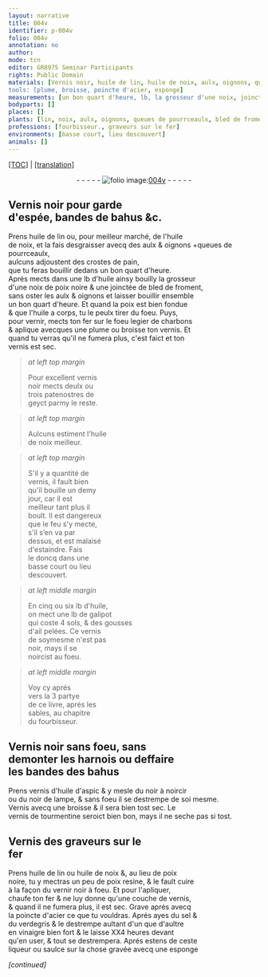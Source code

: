 ```yaml
---
layout: narrative
title: 004v
identifier: p-004v
folio: 004v
annotation: no
author:
mode: tcn
editor: GR8975 Seminar Participants
rights: Public Domain
materials: [Vernis noir, huile de lin, huile de noix, aulx, oignons, queues de pourrceaulx, crostes de pain, huile, poix noire, bled de froment, poix, fer, charbons, vernis, vernis noir, geyct, galipot, gousses d'ail pelées, vernis d'huile d'aspic, noir à noircir, noir de lampe, Vernis, vernis de tourmentine, Vernis des graveurs sur le fer, noire,, poix resine, vernir noir, acier, sel, verdegris, vinaigre bien fort]
tools: [plume, broisse, poincte d'acier, esponge]
measurements: [un bon quart d'heure, lb, la grosseur d'une noix, joinctée, patenostres, demy jour, heures]
bodyparts: []
places: []
plants: [lin, noix, aulx, oignons, queues de pourrceaulx, bled de froment, ail, aspic]
professions: [fourbisseur., graveurs sur le fer]
environments: [basse court, lieu descouvert]
animals: []
---
```


<p><a href="{{ site.baseurl }}/normalized/">[TOC]</a> | <a href="{{ site.baseurl }}/texts/p-004v_tl/" target="_blank">[translation]</a></p><div class="folio" align="center">- - - - - <a href="http://gallica.bnf.fr/ark:/12148/btv1b10500001g/f14.image" target="_blank"><img src="https://cu-mkp.github.io/2017-workshop-edition/assets/photo-icon.png" alt="folio image: " style="display:inline-block; margin-bottom:-3px;"/>004v</a> - - - - - </div>  
  

## <span class="m">Vernis noir</span> pour garde<br/> d'espée, bandes de bahus &<span class="x">c.</span>

 
Prens <span class="m">huile de <span class="pa">lin</span></span> ou, pour meilleur marché, de l'<span class="m">huile<br/> de <span class="pa">noix</span></span>, et la fais desgraisser avecq des <span class="m"><span class="pa">aulx</span></span> & <span class="del"><span class="m"><span class="pa">oigno<span class="exp">n</span>s</span></span></span> <span class="add">\+<span class="m"><span class="pa">queues de pourrceaulx</span></span>,<br/> aulcuns adjoustent des <span class="m">crostes de pain</span></span>,<br/> que tu feras bouillir dedans <span class="ms"><span class="tmp">un bon quart d'heure</span></span>.<br/> Aprés mects dans une <span class="ms">lb</span> d'<span class="m">huile</span> ainsy bouilly <span class="ms">la grosseur<br/> d'une <span class="pa">noix</span></span> de <span class="m">poix noire</span> & une <span class="ms">joinctée</span> de <span class="m"><span class="pa">bled de froment</span></span>,<br/> sans oster les <span class="m"><span class="pa">aulx</span></span> & <span class="m"><span class="pa">oignons</span></span> et laisser bouillir ensemble<br/> <span class="ms"><span class="tmp">un bon quart d'heure</span></span>. Et quand la <span class="m">poix</span> est bien fondue<br/> & que l'<span class="m">huile</span> a corps, tu le peulx tirer du foeu. Puys,<br/> pour vernir, mects ton <span class="m">fer</span> sur le foeu legier de <span class="m">charbons</span><br/> & aplique avecques une <span class="tl">plume</span> ou <span class="tl">broisse</span> ton <span class="m">vernis</span>. Et<br/> quand tu verras qu'il ne fumera plus, c'est faict et ton<br/> <span class="m">vernis</span> est sec.
 
> *at left top margin*
> 
> 
>   Pour excellent <span class="m">vernis<br/> noir</span> mects deulx ou<br/> trois <span class="ms">patenostres</span> de<br/> <span class="m">geyct</span> parmy le reste.
 
> *at left top margin*
> 
> 
>   Aulcuns estiment l'<span class="m">huile<br/> de <span class="pa">noix</span></span> meilleur.
 
> *at left top margin*
> 
> 
>   S'il y a quantité de<br/> <span class="m">vernis</span>, il fault bien<br/> qu'il bouille un <span class="ms"><span class="tmp">demy<br/> jour</span></span>, car il est<br/> meilleur tant plus il<br/> boult. Il est dangereux<br/> que le feu s'y mecte,<br/> s'il s’en va par<br/> dessus, et est malaisé<br/> d'estaindre. Fais <br/> le doncq dans une<br/> <span class="env">basse court</span> ou <span class="env">lieu<br/> descouvert</span>.
 
> *at left middle margin*
> 
> 
>   En cinq ou six <span class="ms">lb</span> d'<span class="m">huile</span>,<br/> on mect une <span class="ms">lb</span> de <span class="m">galipot</span><br/> qui coste 4 <span class="cn">s<span class="exp">ols</span></span>, & des <span class="m">gousses<br/> d'<span class="pa">ail</span> pelées</span>. Ce <span class="m">vernis</span><br/> de soymesme n'est pas<br/> noir, mays il se<br/> noircist au foeu.
 
> *at left middle margin*
> 
> 
>   Voy cy aprés<br/> vers la 3 partye<br/> de ce livre, aprés les<br/> sables, au chapitre<br/> du <span class="pro">fourbisseur.</span>
 
 
  

## <span class="m">Vernis noir</span> sans foeu, sans<br/> demonter les harnois ou deffaire<br/> les bandes des bahus

 
Prens <span class="m">vernis d'huile d'<span class="pa">aspic</span></span> & y mesle du <span class="m">noir à noircir</span><br/> ou du <span class="m">noir de lampe</span>, & sans foeu il se destrempe de soi mesme.<br/> <span class="m">Vernis</span> avecq une <span class="tl">broisse</span> & il sera bien tost sec. Le<br/> <span class="m">vernis de tourmentine</span> seroict bien bon, mays il ne seche pas si tost.
 
 
  

## <span class="m">Vernis des <span class="pro">graveurs sur le<br/> fer</span></span>

 
Prens <span class="m">huile de <span class="pa">lin</span></span> ou <span class="m">huile de <span class="pa">noix</span></span> &, au lieu de <span class="m">poix</span><br/> <span class="m">noire,</span> tu y mectras un peu de <span class="m">poix resine</span>, & le fault cuire<br/> à la façon du <span class="m">vernir noir</span> à foeu. Et pour l'apliquer,<br/> chaufe ton <span class="m">fer</span> & ne luy donne qu'une couche de <span class="m">vernis</span>,<br/> & quand il ne fumera plus, il est sec. Grave aprés avecq<br/> la <span class="tl">poincte d'<span class="m">acier</span></span> ce que tu vouldras. Aprés <span class="add">ayes</span> du <span class="m">sel</span> &<br/> du <span class="m">verdegris</span> & le destrempe aultant d'un que d'aultre<br/> en <span class="m">vinaigre bien fort</span> & le laisse XX4 <span class="ms"><span class="tmp">heures</span></span> deva<span class="exp">n</span>t<br/> qu'en user, & tout se destrempera. Aprés estens de ceste<br/> liqueur ou saulce sur la chose gravée avecq une <span class="tl">esponge</span>
 
*[continued]*
 
